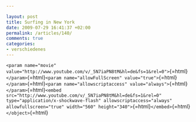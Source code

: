 ```yaml
---

layout: post
title: Surfing in New York
date: 2009-07-29 16:41:37 +02:00
permalink: /articles/140/
comments: true
categories: 
- verschiedenes
---
```


<object width="560" height="340">

`<param name="movie" value="http://www.youtube.com/v/_5N7iaPN8tM&hl=de&fs=1&rel=0">`{=html}`</param>`{=html}`<param name="allowFullScreen" value="true">`{=html}`</param>`{=html}`<param name="allowscriptaccess" value="always">`{=html}`</param>`{=html}`<embed src="http://www.youtube.com/v/_5N7iaPN8tM&hl=de&fs=1&rel=0" type="application/x-shockwave-flash" allowscriptaccess="always" allowfullscreen="true" width="560" height="340">`{=html}`</embed>`{=html}`</object>`{=html}

